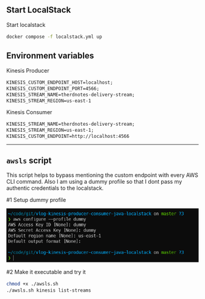 
## Start LocalStack

Start localstack
```sh
docker compose -f localstack.yml up
```

## Environment variables

Kinesis Producer

```properties
KINESIS_CUSTOM_ENDPOINT_HOST=localhost;
KINESIS_CUSTOM_ENDPOINT_PORT=4566;
KINESIS_STREAM_NAME=therdnotes-delivery-stream;
KINESIS_STREAM_REGION=us-east-1
```

Kinesis Consumer

```properties
KINESIS_STREAM_NAME=therdnotes-delivery-stream;
KINESIS_STREAM_REGION=us-east-1;
KINESIS_CUSTOM_ENDPOINT=http://localhost:4566
```

---

## `awsls` script
This script helps to bypass mentioning the custom endpoint with every AWS CLI command. Also I am using a dummy profile so that I dont pass my authentic credentials to the localstack.

#1 Setup dummy profile

![Setup dummy AWS CLI profile](./docs/aws-dummy-profile.png)

#2 Make it executable and try it
```sh
chmod +x ./awsls.sh
./awsls.sh kinesis list-streams
```